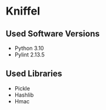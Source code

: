 # Kniffel

## Used Software Versions
- Python 3.10
- Pylint 2.13.5

## Used Libraries
- Pickle
- Hashlib
- Hmac

